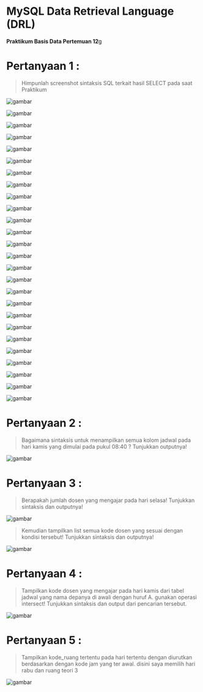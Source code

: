 # MySQL Data Retrieval Language (DRL)
**Praktikum Basis Data Pertemuan 12**g


# Pertanyaan 1 :
> Himpunlah screenshot sintaksis SQL terkait hasil SELECT pada saat Praktikum

![gambar](https://github.com/llaaa4/Learn-MyPHP-Admin/assets/160198256/2084cc49-d633-4ef8-98e4-86852afb3b86)


![gambar](https://github.com/llaaa4/Learn-MyPHP-Admin/assets/160198256/e426b9f8-e9aa-4949-a8a4-7875adadbff0)


![gambar](https://github.com/llaaa4/Learn-MyPHP-Admin/assets/160198256/767382e9-3cf3-4022-91c9-bdea53335c5f)


![gambar](https://github.com/llaaa4/Learn-MyPHP-Admin/assets/160198256/41c8664e-3324-4ae7-99ed-7484d7d1cf4e)


![gambar](https://github.com/llaaa4/Learn-MyPHP-Admin/assets/160198256/6b6ba52c-b267-4312-b815-2c75abd61ce7)


![gambar](https://github.com/llaaa4/Learn-MyPHP-Admin/assets/160198256/0e2a86b5-4a8e-4990-a704-05bb7d3a71c1)


![gambar](https://github.com/llaaa4/Learn-MyPHP-Admin/assets/160198256/c2b0b96e-ac23-4462-8246-3290220b389f)


![gambar](https://github.com/llaaa4/Learn-MyPHP-Admin/assets/160198256/7547048e-5fd1-415b-b65e-291493b736ce)

![gambar](https://github.com/llaaa4/Learn-MyPHP-Admin/assets/160198256/9b74a90c-a989-433c-92d8-970de13407d6)

![gambar](https://github.com/llaaa4/Learn-MyPHP-Admin/assets/160198256/a4306eca-32e1-4eaa-8b71-a40a1ebbd5c0)


![gambar](https://github.com/llaaa4/Learn-MyPHP-Admin/assets/160198256/bae5fee3-a530-4f97-9331-9f3af73256a6)

![gambar](https://github.com/llaaa4/Learn-MyPHP-Admin/assets/160198256/6f260c05-bb2d-469e-988b-0b79e6e81577)

![gambar](https://github.com/llaaa4/Learn-MyPHP-Admin/assets/160198256/2fc1acfc-7086-470c-98d8-a3c5c34cf11e)


![gambar](https://github.com/llaaa4/Learn-MyPHP-Admin/assets/160198256/751ce71c-6497-41d2-9cd6-8f9f94d18bf2)


![gambar](https://github.com/llaaa4/Learn-MyPHP-Admin/assets/160198256/f69ca8fa-c9c9-419d-82a8-8cecb8f15f01)

![gambar](https://github.com/llaaa4/Learn-MyPHP-Admin/assets/160198256/3053252e-5e3d-4be0-a09b-fef2a7bc61ed)


![gambar](https://github.com/llaaa4/Learn-MyPHP-Admin/assets/160198256/875c4ea1-6e90-4974-a950-bd9aa929fd17)


![gambar](https://github.com/llaaa4/Learn-MyPHP-Admin/assets/160198256/269ecd18-031c-454f-9ce7-867075cf5d26)

![gambar](https://github.com/llaaa4/Learn-MyPHP-Admin/assets/160198256/5c7c8ce5-8fa9-46e3-8d7b-501ba7d73eaa)

![gambar](https://github.com/llaaa4/Learn-MyPHP-Admin/assets/160198256/4bef7608-21bc-4062-a534-70fb86cbf3ac)


![gambar](https://github.com/llaaa4/Learn-MyPHP-Admin/assets/160198256/ced4c957-b099-43fc-96d9-94bc5d00035e)


![gambar](https://github.com/llaaa4/Learn-MyPHP-Admin/assets/160198256/0e046a53-ae51-4516-a60a-31daaae0afce)

![gambar](https://github.com/llaaa4/Learn-MyPHP-Admin/assets/160198256/aa112b47-a524-4eef-93e6-c6c4f2b901bb)

![gambar](https://github.com/llaaa4/Learn-MyPHP-Admin/assets/160198256/9dfa57cb-587c-48f8-8757-1838a8c342a7)

![gambar](https://github.com/llaaa4/Learn-MyPHP-Admin/assets/160198256/14ffa27a-6ffc-4d2d-9b52-459dc7754107)

![gambar](https://github.com/llaaa4/Learn-MyPHP-Admin/assets/160198256/4c4271ac-85ec-47a6-8034-45e36a662911)


# Pertanyaan 2 :

> Bagaimana sintaksis untuk menampilkan semua kolom jadwal pada hari kamis yang dimulai pada pukul 08:40 ? Tunjukkan outputnya!

![gambar](https://github.com/llaaa4/Learn-MyPHP-Admin/assets/160198256/23f99ab7-799d-4a42-bec2-c13c465a2ff3)



# Pertanyaan 3 :

> Berapakah jumlah dosen yang mengajar pada hari selasa! Tunjukkan sintaksis dan outputnya!

![gambar](https://github.com/llaaa4/Learn-MyPHP-Admin/assets/160198256/2521a932-05c5-4462-9b89-6f5e6e67217c)

> Kemudian tampilkan list semua kode dosen yang sesuai dengan kondisi tersebut! Tunjukkan sintaksis dan outputnya!

![gambar](https://github.com/llaaa4/Learn-MyPHP-Admin/assets/160198256/55521b3b-317e-49b1-afe0-eb6c9c691a23)


# Pertanyaan 4 :

> Tampilkan kode dosen yang mengajar pada hari kamis dari tabel jadwal yang nama depanya di awali dengan huruf A. gunakan operasi intersect! Tunjukkan sintaksis dan output dari pencarian tersebut.

![gambar](https://github.com/llaaa4/Learn-MyPHP-Admin/assets/160198256/72a552fb-53e1-4ee8-8db5-47f1c103f8df)



# Pertanyaan 5 :

> Tampilkan kode_ruang tertentu pada hari tertentu dengan diurutkan berdasarkan dengan kode jam yang ter awal. disini saya memilih hari rabu dan ruang teori 3

![gambar](https://github.com/llaaa4/Learn-MyPHP-Admin/assets/160198256/965e6bd8-71a5-4228-b908-80c3abd8e571)

